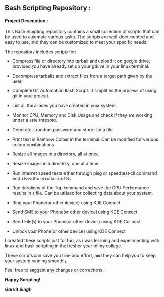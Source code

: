## Bash Scripting Repository :

#### Project Description : 

This Bash Scripting repository contains a small collection of scripts that can be used to automate various tasks. The scripts are well-documented and easy to use, and they can be customized to meet your specific needs.

The repository includes scripts for:

* Compress file or directory into tarball and upload it on google drive, provided you have already set up your gdrive in your linux terminal. 

* Decompress tarballs and extract files from a target path given by the user.

* Complete Git Automation Bash Script. It simplifies the process of using git in your project.

* List all the aliases you have created in your system.

* Monitor CPU, Memory and Disk Usage and check if they are working under a safe thresold. 

* Generate a random password and store it in a file.

* Print text in Rainbow Colour in the terminal. Can be modified for various colour combinations.

* Resize all images in a directory, all at once.

* Resize images in a directory, one at a time.

* Run internet speed tests either through ping or speedtest-cli command and store the results in a file.

* Run iterations of the Top command and save the CPU Performance results in a file. Can be utilised for collecting data about your system.

* Ring your Phone(or other device) using KDE Connect.

* Send SMS to your Phone(or other device) using KDE Connect.

* Send File(s) to your Phone(or other device) using KDE Connect.

* Unlock your Phone(or other device) using KDE Connect

I created these scripts just for fun, as i was learning and experimenting with linux and bash scripting in the fresher year of my college.

These scripts can save you time and effort, and they can help you to keep your system running smoothly.

Feel free to suggest any changes or corrections.

**Happy Scripting!**

**_Garvit Singh_**
